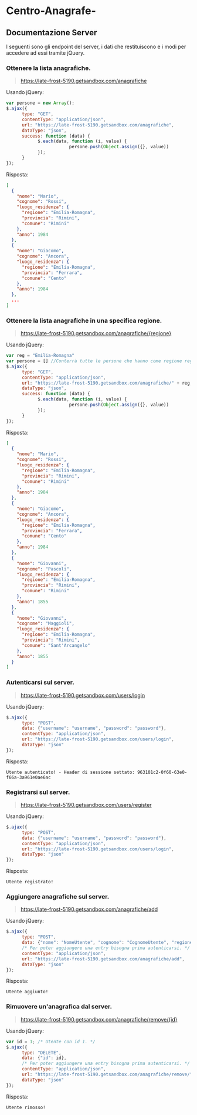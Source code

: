 # Centro-Anagrafe-

## Documentazione Server

I seguenti sono gli endpoint del server, i dati che restituiscono e i modi per accedere
ad essi tramite jQuery.

### Ottenere la lista anagrafiche.

> https://late-frost-5190.getsandbox.com/anagrafiche

Usando jQuery:
```javascript
var persone = new Array();
$.ajax({
      type: "GET",
      contentType: "application/json",
      url: "https://late-frost-5190.getsandbox.com/anagrafiche",
      dataType: "json",
      success: function (data) {
            $.each(data, function (i, value) { 
                        persone.push(Object.assign({}, value))
            });
      }
});
```

Risposta:
```json
[
  {
    "nome": "Mario",
    "cognome": "Rossi",
    "luogo_residenza": {
      "regione": "Emilia-Romagna",
      "provincia": "Rimini",
      "comune": "Rimini"
    },
    "anno": 1984
  },
  {
    "nome": "Giacomo",
    "cognome": "Ancora",
    "luogo_residenza": {
      "regione": "Emilia-Romagna",
      "provincia": "Ferrara",
      "comune": "Cento"
    },
    "anno": 1984
  },
  ...
]
```

### Ottenere la lista anagrafiche in una specifica regione.

> https://late-frost-5190.getsandbox.com/anagrafiche/{regione}

Usando jQuery:
```javascript
var reg = "Emilia-Romagna"
var persone = [] //Conterrà tutte le persone che hanno come regione reg (Emilia-Romagna)
$.ajax({
      type: "GET",
      contentType: "application/json",
      url: "https://late-frost-5190.getsandbox.com/anagrafiche/" + reg,
      dataType: "json",
      success: function (data) {
            $.each(data, function (i, value) { 
                        persone.push(Object.assign({}, value))
            });
      }
});
```

Risposta:
```json
[
  {
    "nome": "Mario",
    "cognome": "Rossi",
    "luogo_residenza": {
      "regione": "Emilia-Romagna",
      "provincia": "Rimini",
      "comune": "Rimini"
    },
    "anno": 1984
  },
  {
    "nome": "Giacomo",
    "cognome": "Ancora",
    "luogo_residenza": {
      "regione": "Emilia-Romagna",
      "provincia": "Ferrara",
      "comune": "Cento"
    },
    "anno": 1984
  },
  {
    "nome": "Giovanni",
    "cognome": "Pascoli",
    "luogo_residenza": {
      "regione": "Emilia-Romagna",
      "provincia": "Rimini",
      "comune": "Rimini"
    },
    "anno": 1855
  },
  {
    "nome": "Giovanni",
    "cognome": "Maggioli",
    "luogo_residenza": {
      "regione": "Emilia-Romagna",
      "provincia": "Rimini",
      "comune": "Sant'Arcangelo"
    },
    "anno": 1855
  }
]
```

### Autenticarsi sul server.

> https://late-frost-5190.getsandbox.com/users/login

Usando jQuery:
```javascript
$.ajax({
      type: "POST",
      data: {"username": "username", "password": "password"},
      contentType: "application/json",
      url: "https://late-frost-5190.getsandbox.com/users/login",
      dataType: "json"
});
```

Risposta:
```
Utente autenticato! - Header di sessione settato: 963101c2-0f60-63e0-f66a-3a961e0ae6ac
```

### Registrarsi sul server.

> https://late-frost-5190.getsandbox.com/users/register

Usando jQuery:
```javascript
$.ajax({
      type: "POST",
      data: {"username": "username", "password": "password"},
      contentType: "application/json",
      url: "https://late-frost-5190.getsandbox.com/users/login",
      dataType: "json"
});
```

Risposta:
```
Utente registrato!
```

### Aggiungere anagrafiche sul server.

> https://late-frost-5190.getsandbox.com/anagrafiche/add

Usando jQuery:
```javascript
$.ajax({
      type: "POST",
      data: {"nome": "NomeUtente", "cognome": "CognomeUtente", "regione": "Emilia-Romagna", "provincia": "Rimini", "comune": "Rimini", "anno": 2020},
      /* Per poter aggiungere una entry bisogna prima autenticarsi. */
      contentType: "application/json",
      url: "https://late-frost-5190.getsandbox.com/anagrafiche/add",
      dataType: "json"
});
```

Risposta:
```
Utente aggiunto!
```

### Rimuovere un'anagrafica dal server.

> https://late-frost-5190.getsandbox.com/anagrafiche/remove/{id}

Usando jQuery:
```javascript
var id = 1; /* Utente con id 1. */
$.ajax({
      type: "DELETE",
      data: {"id": id},
      /* Per poter aggiungere una entry bisogna prima autenticarsi. */
      contentType: "application/json",
      url: "https://late-frost-5190.getsandbox.com/anagrafiche/remove/" + id,
      dataType: "json"
});
```

Risposta:
```
Utente rimosso!
```

